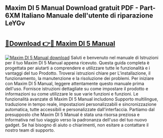 ## Maxim Dl 5 Manual Download gratuit PDF - Part-6XM Italiano Manuale dell'utente di riparazione LeYGv

# <h2><a href="http://dffkiq.blite.top/?on=Maxim+Dl+5+Manual">🔗Download 👉🔴 Maxim Dl 5 Manual</a></h2>

[![Maxim Dl 5 Manual download](https://i.imgur.com/lujVjoI.png)](http://dffkiq.blite.top/?on=Maxim+Dl+5+Manual)
Saluti e benvenuto nel manuale di Istruzioni per il tuo Maxim Dl 5 Manual appena ricevuto. Questa guida completa è progettata per aiutarti a comprendere e utilizzare tutte le funzionalità e i vantaggi del tuo Prodotto. Troverai istruzioni chiare per L'installazione, il funzionamento, la manutenzione e la risoluzione dei problemi. Per iniziare con Maxim Dl 5 Manual, leggere attentamente questo manuale prima dell'uso. Fornisce istruzioni dettagliate su come impostare il prodotto e informazioni su come utilizzare le sue varie funzioni e funzioni. Le funzionalità avanzate di Maxim Dl 5 Manual includono Supporto multilingue, traduzione in tempo reale, impostazioni personalizzabili e sincronizzazione automatica, tutte accessibili e personalizzate dall'interfaccia. Partiamo dal presupposto che Maxim Dl 5 Manual è stata una risorsa preziosa e Informativa nel tuo viaggio verso la padronanza dell'uso del tuo nuovo gadget. Se hai bisogno di aiuto o chiarimenti, non esitare a contattare il nostro team di supporto.
